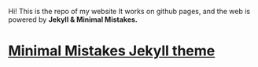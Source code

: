 Hi! This is the repo of my website
It works on github pages, and the web is powered by **Jekyll & Minimal Mistakes.**


# [Minimal Mistakes Jekyll theme](https://mmistakes.github.io/minimal-mistakes/)
